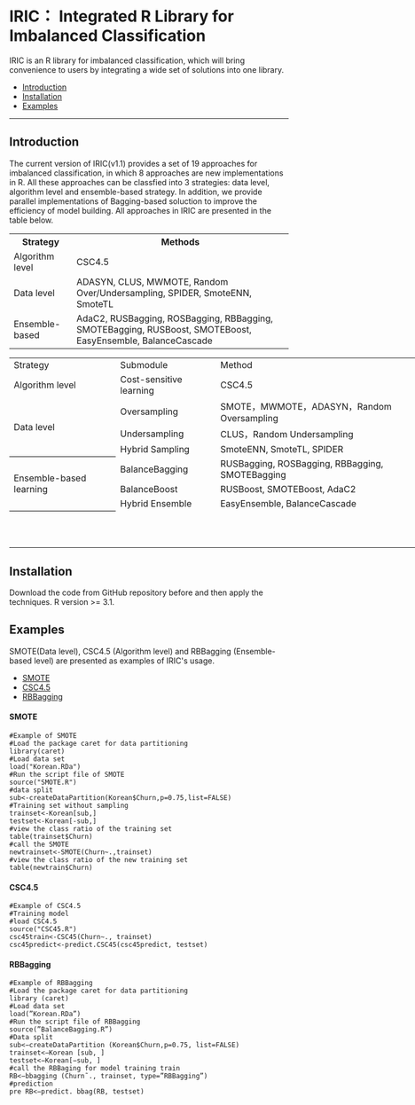 # IRIC： Integrated R Library for Imbalanced Classification
IRIC is an R library for imbalanced classification,  which will bring convenience to users by integrating a wide set of solutions into one library.



- [Introduction](#Introduction)
- [Installation](#Installation)
- [Examples](#Examples)

---

## Introduction
The current version of IRIC(v1.1) provides a set of 19 approaches for imbalanced classification, in which 8 approaches are new implementations in R. All these approaches can be classfied into 3 strategies: data level, algorithm level and ensemble-based strategy. In addition, we provide parallel implementations of Bagging-based soluction to improve the efficiency of model building. All approaches in IRIC are presented in the table below.

   <table>
    <tr>
    <th>Strategy</th>
    <th>Methods</th>
    </tr>
    <tr>
    <td> Algorithm level </td>
    <td>CSC4.5</td>
    </tr>
    <tr>
      <td> Data level </td>    
       <td> ADASYN, CLUS,  MWMOTE, Random Over/Undersampling, SPIDER, SmoteENN, SmoteTL </td>
       </tr>
   <tr>
      <td> Ensemble-based </td>
      <td> AdaC2, RUSBagging, ROSBagging, RBBagging, SMOTEBagging, RUSBoost, SMOTEBoost, EasyEnsemble, BalanceCascade</td>
      </tr>
   </table>

<table border=0 cellpadding=0 cellspacing=0 width=843 style='border-collapse:
 collapse;table-layout:fixed;width:632pt'>
 <col width=189 style='mso-width-source:userset;mso-width-alt:6048;width:142pt'>
 <col width=171 style='mso-width-source:userset;mso-width-alt:5472;width:128pt'>
 <col width=411 style='mso-width-source:userset;mso-width-alt:13152;width:308pt'>
 <col width=72 style='width:54pt'>
 <tr height=22 style='height:16.5pt'>
  <td height=22 class=xl70 width=189 style='height:16.5pt;width:142pt'>Strategy</td>
  <td class=xl70 width=171 style='width:128pt'>Submodule</td>
  <td class=xl70 width=411 style='width:308pt'>Method</td>
  <td class=xl65 width=72 style='width:54pt'></td>
 </tr>
 <tr height=22 style='height:16.5pt'>
  <td height=22 class=xl70 style='height:16.5pt;border-top:none'>Algorithm
  level</td>
  <td class=xl70 style='border-top:none'>Cost-sensitive learning</td>
  <td class=xl70 style='border-top:none'>CSC4.5</td>
  <td class=xl65></td>
 </tr>
 <tr height=22 style='height:16.5pt'>
  <td rowspan=3 height=66 class=xl71 style='border-bottom:.5pt solid black;
  height:49.5pt;border-top:none'>Data level</td>
  <td class=xl66 style='border-top:none'>Oversampling</td>
  <td class=xl66 style='border-top:none'>SMOTE，MWMOTE，ADASYN，Random
  Oversampling</td>
  <td class=xl65></td>
 </tr>
 <tr height=22 style='height:16.5pt'>
  <td height=22 class=xl65 style='height:16.5pt'>Undersampling</td>
  <td class=xl65>CLUS，Random Undersampling</td>
  <td class=xl65></td>
 </tr>
 <tr height=22 style='height:16.5pt'>
  <td height=22 class=xl69 style='height:16.5pt'>Hybrid Sampling</td>
  <td class=xl69>SmoteENN, SmoteTL, SPIDER</td>
  <td class=xl65></td>
 </tr>
 <tr height=22 style='height:16.5pt'>
  <td rowspan=3 height=66 class=xl67 style='border-bottom:.5pt solid black;
  height:49.5pt'>Ensemble-based learning</td>
  <td class=xl65>BalanceBagging</td>
  <td class=xl65>RUSBagging, ROSBagging, RBBagging, SMOTEBagging</td>
  <td class=xl65></td>
 </tr>
 <tr height=22 style='height:16.5pt'>
  <td height=22 class=xl65 style='height:16.5pt'>BalanceBoost</td>
  <td class=xl65>RUSBoost, SMOTEBoost, AdaC2</td>
  <td class=xl65></td>
 </tr>
 <tr height=22 style='height:16.5pt'>
  <td height=22 class=xl69 style='height:16.5pt'>Hybrid Ensemble</td>
  <td class=xl69>EasyEnsemble, BalanceCascade</td>
  <td class=xl65></td>
 </tr>
 <tr height=22 style='height:16.5pt'>
  <td height=22 class=xl65 style='height:16.5pt'></td>
  <td class=xl65></td>
  <td class=xl65></td>
  <td class=xl65></td>
 </tr>
 <tr height=22 style='height:16.5pt'>
  <td height=22 class=xl65 style='height:16.5pt'></td>
  <td class=xl65></td>
  <td class=xl65></td>
  <td class=xl65></td>
 </tr>
 <tr height=22 style='height:16.5pt'>
  <td height=22 class=xl65 style='height:16.5pt'></td>
  <td class=xl65></td>
  <td class=xl65></td>
  <td class=xl65></td>
 </tr>
 <![if supportMisalignedColumns]>
 <tr height=0 style='display:none'>
  <td width=189 style='width:142pt'></td>
  <td width=171 style='width:128pt'></td>
  <td width=411 style='width:308pt'></td>
  <td width=72 style='width:54pt'></td>
 </tr>
 <![endif]>
</table>




## Installation
Download the code from GitHub repository before and then apply the techniques.  R version >= 3.1.
## Examples
SMOTE(Data level), CSC4.5 (Algorithm level) and RBBagging (Ensemble-based level) are presented as examples of IRIC's usage.
- [SMOTE](#SMOTE)
- [CSC4.5](#CSC4.5)
- [RBBagging](#RBBagging)
#### SMOTE
```
#Example of SMOTE
#Load the package caret for data partitioning
library(caret)
#Load data set
load("Korean.RDa")
#Run the script file of SMOTE
source("SMOTE.R")
#data split
sub<-createDataPartition(Korean$Churn,p=0.75,list=FALSE)
#Training set without sampling
trainset<-Korean[sub,]
testset<-Korean[-sub,]
#view the class ratio of the training set
table(trainset$Churn)
#call the SMOTE
newtrainset<-SMOTE(Churn~.,trainset) 
#view the class ratio of the new training set
table(newtrain$Churn)  
```
#### CSC4.5
```
#Example of CSC4.5 
#Training model
#load CSC4.5
source("CSC45.R")
csc45train<-CSC45(Churn~., trainset)
csc45predict<-predict.CSC45(csc45predict, testset)
```
#### RBBagging
```
#Example of RBBagging 
#Load the package caret for data partitioning
library (caret) 
#Load data set 
load(”Korean.RDa”) 
#Run the script file of RBBagging 
source(”BalanceBagging.R”)
#Data split
sub<−createDataPartition (Korean$Churn,p=0.75, list=FALSE) 
trainset<−Korean [sub, ] 
testset<−Korean[−sub, ] 
#call the RBBaging for model training train 
RB<−bbagging (Churn˜., trainset, type=”RBBagging”)
#prediction
pre RB<−predict. bbag(RB, testset)
```



